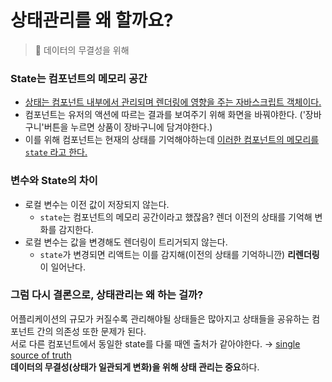 # 상태관리를 왜 할까요?
> 🧊 데이터의 무결성을 위해

### State는 컴포넌트의 메모리 공간
* [상태는 컴포넌트 내부에서 관리되며 렌더링에 영향을 주는 자바스크립트 객체이다.](https://reactjs.org/docs/faq-state.html)
* 컴포넌트는 유저의 액션에 따르는 결과를 보여주기 위해 화면을 바꿔야한다. ('장바구니'버튼을 누르면 상품이 장바구니에 담겨야한다.)
* 이를 위해 컴포넌트는 현재의 상태를 기억해야하는데 [이러한 컴포넌트의 메모리를 `state` 라고 한다.](https://beta.reactjs.org/learn/state-a-components-memory)

### 변수와 State의 차이
* 로컬 변수는 이전 값이 저장되지 않는다. 
  * `state`는 컴포넌트의 메모리 공간이라고 했잖음? 렌더 이전의 상태를 기억해 변화를 감지한다.
* 로컬 변수는 값을 변경해도 렌더링이 트리거되지 않는다.
  * `state`가 변경되면 리액트는 이를 감지해(이전의 상태를 기억하니깐) **리렌더링**이 일어난다.

### 그럼 다시 결론으로, 상태관리는 왜 하는 걸까?
어플리케이션의 규모가 커질수록 관리해야될 상태들은 많아지고 상태들을 공유하는 컴포넌트 간의 의존성 또한 문제가 된다.<br/>
서로 다른 컴포넌트에서 동일한 state를 다룰 때엔 출처가 같아야한다. → [single source of truth](https://ko.wikipedia.org/wiki/%EB%8B%A8%EC%9D%BC_%EC%A7%84%EC%8B%A4_%EA%B3%B5%EA%B8%89%EC%9B%90)<br/>
**데이터의 무결성(상태가 일관되게 변화)을 위해 상태 관리는 중요**하다.
